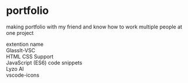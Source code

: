 # portfolio

making portfolio with my friend and know how to work multiple people at one project

extention name<br>
GlassIt-VSC<br>
HTML CSS Support<br>
JavaScript (ES6) code snippets<br>
Lyzo AI<br>
vscode-icons<br>

